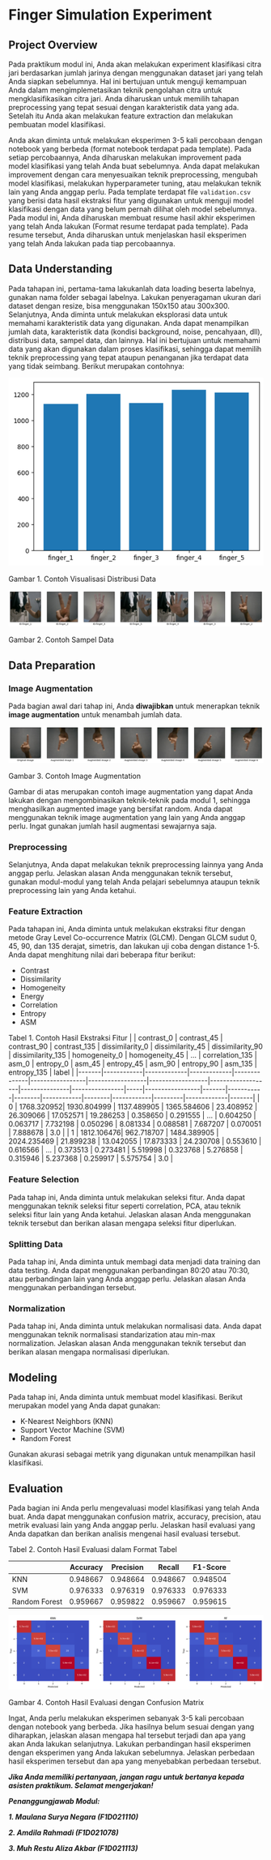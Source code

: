 # Finger Simulation Experiment

## Project Overview

Pada praktikum modul ini, Anda akan melakukan experiment klasifikasi citra jari berdasarkan jumlah jarinya dengan menggunakan dataset jari yang telah Anda siapkan sebelumnya. Hal ini bertujuan untuk menguji kemampuan Anda dalam mengimplemetasikan teknik pengolahan citra untuk mengklasifikasikan citra jari. Anda diharuskan untuk memilih tahapan preprocessing yang tepat sesuai dengan karakteristik data yang ada. Setelah itu Anda akan melakukan feature extraction dan melakukan pembuatan model klasifikasi.

Anda akan diminta untuk melakukan eksperimen 3-5 kali percobaan dengan notebook yang berbeda (format notebook terdapat pada template). Pada setiap percobaannya, Anda diharuskan melakukan improvement pada model klasifikasi yang telah Anda buat sebelumnya. Anda dapat melakukan improvement dengan cara menyesuaikan teknik preprocessing, mengubah model klasifikasi, melakukan hyperparameter tuning, atau melakukan teknik lain yang Anda anggap perlu. Pada template terdapat file `validation.csv` yang berisi data hasil ekstraksi fitur yang digunakan untuk menguji model klasifikasi dengan data yang belum pernah dilihat oleh model sebelumnya. Pada modul ini, Anda diharuskan membuat resume hasil akhir eksperimen yang telah Anda lakukan (Format resume terdapat pada template). Pada resume tersebut, Anda diharuskan untuk menjelaskan hasil eksperimen yang telah Anda lakukan pada tiap percobaannya.

## Data Understanding

Pada tahapan ini, pertama-tama lakukanlah data loading beserta labelnya, gunakan nama folder sebagai labelnya. Lakukan penyeragaman ukuran dari dataset dengan resize, bisa menggunakan 150x150 atau 300x300. Selanjutnya, Anda diminta untuk melakukan eksplorasi data untuk memahami karakteristik data yang digunakan. Anda dapat menampilkan jumlah data, karakteristik data (kondisi background, noise, pencahyaan, dll), distribusi data, sampel data, dan lainnya. Hal ini bertujuan untuk memahami data yang akan digunakan dalam proses klasifikasi, sehingga dapat memilih teknik preprocessing yang tepat ataupun penanganan jika terdapat data yang tidak seimbang. Berikut merupakan contohnya:

![alt text](https://github.com/Digital-Image-Processing-2024/Soal-Modul-6/blob/main/module%20source/image-0.png?raw=true)

Gambar 1. Contoh Visualisasi Distribusi Data

![alt text](https://github.com/Digital-Image-Processing-2024/Soal-Modul-6/blob/main/module%20source/image-1.png?raw=true)

Gambar 2. Contoh Sampel Data

## Data Preparation

### Image Augmentation

Pada bagian awal dari tahap ini, Anda **diwajibkan** untuk menerapkan teknik **image augmentation** untuk menambah jumlah data.

![alt text](https://github.com/Digital-Image-Processing-2024/Soal-Modul-6/blob/main/module%20source/image-2.png?raw=true)

Gambar 3. Contoh Image Augmentation

Gambar di atas merupakan contoh image augmentation yang dapat Anda lakukan dengan mengombinasikan teknik-teknik pada modul 1, sehingga menghasilkan augmented image yang bersifat random. Anda dapat menggunakan teknik image augmentation yang lain yang Anda anggap perlu. Ingat gunakan jumlah hasil augmentasi sewajarnya saja.

### Preprocessing

Selanjutnya, Anda dapat melakukan teknik preprocessing lainnya yang Anda anggap perlu. Jelaskan alasan Anda menggunakan teknik tersebut, gunakan modul-modul yang telah Anda pelajari sebelumnya ataupun teknik preprocessing lain yang Anda ketahui.

### Feature Extraction

Pada tahapan ini, Anda diminta untuk melakukan ekstraksi fitur dengan metode Gray Level Co-occurrence Matrix (GLCM). Dengan GLCM sudut 0, 45, 90, dan 135 derajat, simetris, dan lakukan uji coba dengan distance 1-5. Anda dapat menghitung nilai dari beberapa fitur berikut:

- Contrast
- Dissimilarity
- Homogeneity
- Energy
- Correlation
- Entropy
- ASM

Tabel 1. Contoh Hasil Ekstraksi Fitur
| | contrast_0 | contrast_45 | contrast_90 | contrast_135 | dissimilarity_0 | dissimilarity_45 | dissimilarity_90 | dissimilarity_135 | homogeneity_0 | homogeneity_45 | ... | correlation_135 | asm_0 | entropy_0 | asm_45 | entropy_45 | asm_90 | entropy_90 | asm_135 | entropy_135 | label |
|-------|------------|-------------|-------------|--------------|-----------------|------------------|------------------|-------------------|---------------|----------------|-----|-----------------|-------|-----------|--------|------------|--------|------------|---------|-------------|-------|
| 0 | 1768.320952| 1930.804999 | 1137.489905 | 1365.584606 | 23.408952 | 26.309066 | 17.052571 | 19.286253 | 0.358650 | 0.291555 | ... | 0.604250 | 0.063717 | 7.732198 | 0.050296 | 8.081334 | 0.088581 | 7.687207 | 0.070051 | 7.888678 | 3.0 |
| 1 | 1812.106476| 962.718707 | 1484.389905 | 2024.235469 | 21.899238 | 13.042055 | 17.873333 | 24.230708 | 0.553610 | 0.616566 | ... | 0.373513 | 0.273481 | 5.519998 | 0.323768 | 5.276858 | 0.315946 | 5.237368 | 0.259917 | 5.575754 | 3.0 |

### Feature Selection

Pada tahap ini, Anda diminta untuk melakukan seleksi fitur. Anda dapat menggunakan teknik seleksi fitur seperti correlation, PCA, atau teknik seleksi fitur lain yang Anda ketahui. Jelaskan alasan Anda menggunakan teknik tersebut dan berikan alasan mengapa seleksi fitur diperlukan.

### Splitting Data

Pada tahap ini, Anda diminta untuk membagi data menjadi data training dan data testing. Anda dapat menggunakan perbandingan 80:20 atau 70:30, atau perbandingan lain yang Anda anggap perlu. Jelaskan alasan Anda menggunakan perbandingan tersebut.

### Normalization

Pada tahap ini, Anda diminta untuk melakukan normalisasi data. Anda dapat menggunakan teknik normalisasi standarization atau min-max normalization. Jelaskan alasan Anda menggunakan teknik tersebut dan berikan alasan mengapa normalisasi diperlukan.

## Modeling

Pada tahap ini, Anda diminta untuk membuat model klasifikasi. Berikut merupakan model yang Anda dapat gunakan:

- K-Nearest Neighbors (KNN)
- Support Vector Machine (SVM)
- Random Forest

Gunakan akurasi sebagai metrik yang digunakan untuk menampilkan hasil klasifikasi.

## Evaluation

Pada bagian ini Anda perlu mengevaluasi model klasifikasi yang telah Anda buat. Anda dapat menggunakan confusion matrix, accuracy, precision, atau metrik evaluasi lain yang Anda anggap perlu. Jelaskan hasil evaluasi yang Anda dapatkan dan berikan analisis mengenai hasil evaluasi tersebut.

Tabel 2. Contoh Hasil Evaluasi dalam Format Tabel

|               | Accuracy | Precision | Recall   | F1-Score |
| ------------- | -------- | --------- | -------- | -------- |
| KNN           | 0.948667 | 0.948664  | 0.948667 | 0.948504 |
| SVM           | 0.976333 | 0.976319  | 0.976333 | 0.976333 |
| Random Forest | 0.959667 | 0.959822  | 0.959667 | 0.959615 |

![alt text](https://github.com/Digital-Image-Processing-2024/Soal-Modul-6/blob/main/module%20source/image-3.png?raw=true)

Gambar 4. Contoh Hasil Evaluasi dengan Confusion Matrix

Ingat, Anda perlu melakukan eksperimen sebanyak 3-5 kali percobaan dengan notebook yang berbeda. Jika hasilnya belum sesuai dengan yang diharapkan, jelaskan alasan mengapa hal tersebut terjadi dan apa yang akan Anda lakukan selanjutnya. Lakukan perbandingan hasil eksperimen dengan eksperimen yang Anda lakukan sebelumnya. Jelaskan perbedaan hasil eksperimen tersebut dan apa yang menyebabkan perbedaan tersebut.

_**Jika Anda memiliki pertanyaan, jangan ragu untuk bertanya kepada asisten praktikum. Selamat mengerjakan!**_

_**Penanggungjawab Modul:**_

_**1. Maulana Surya Negara (F1D021110)**_

_**2. Amdila Rahmadi (F1D021078)**_

_**3. Muh Restu Aliza Akbar (F1D021113)**_
